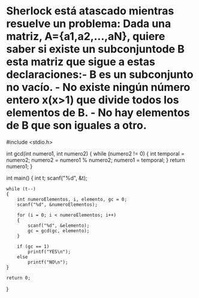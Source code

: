# Sherlock está atascado mientras resuelve un problema: Dada una matriz, A={a1,a2,...,aN}, quiere saber si existe un subconjuntode B  esta matriz que sigue a estas declaraciones:- B es un subconjunto no vacío. - No existe ningún número entero x(x>1) que divide todos los elementos de B. - No hay elementos de B que son iguales a otro.

#include <stdio.h>

int gcd(int numero1, int numero2)
{
    while (numero2 != 0)
    {
        int temporal = numero2;
        numero2 = numero1 % numero2;
        numero1 = temporal;
    }
    return numero1;
}

int main()
{
    int t;
    scanf("%d", &t);
    
    while (t--)
    {
        int numeroElementos, i, elemento, gc = 0;
        scanf("%d", &numeroElementos);
        
        for (i = 0; i < numeroElementos; i++)
        {
            scanf("%d", &elemento);
            gc = gcd(gc, elemento);
        }
        
        if (gc == 1)
            printf("YES\n");
        else
            printf("NO\n");
    }
    
    return 0;
}
